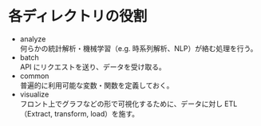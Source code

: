 # 各ディレクトリの役割

- analyze \
  何らかの統計解析・機械学習（e.g. 時系列解析、NLP）が絡む処理を行う。
- batch \
  API にリクエストを送り、データを受け取る。
- common \
  普遍的に利用可能な変数・関数を定義しておく。
- visualize \
  フロント上でグラフなどの形で可視化するために、データに対し ETL（Extract, transform, load）を施す。
